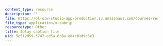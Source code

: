 ```yaml
---
content_type: resource
description: ''
file: https://ol-ocw-studio-app-production.s3.amazonaws.com/courses/res-18-005-highlights-of-calculus-spring-2010/5c512d593747ed5a6b8aed4c81d9c6e3_WU1m2QQrlho.srt
file_type: application/x-subrip
resourcetype: Other
title: 3play caption file
uid: 5c512d59-3747-ed5a-6b8a-ed4c81d9c6e3
---
```

